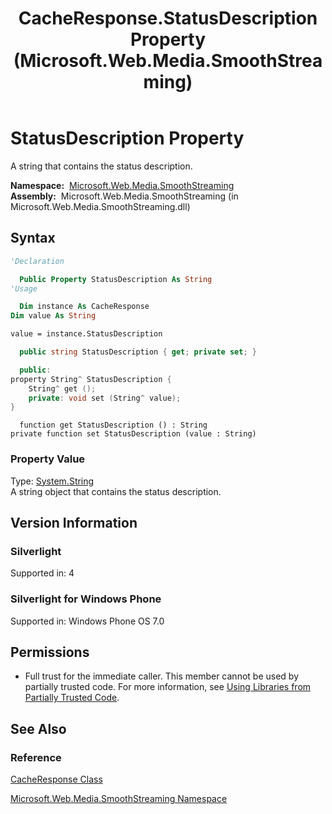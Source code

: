﻿---
title: CacheResponse.StatusDescription Property (Microsoft.Web.Media.SmoothStreaming)
TOCTitle: StatusDescription Property
ms:assetid: P:Microsoft.Web.Media.SmoothStreaming.CacheResponse.StatusDescription
ms:mtpsurl: https://msdn.microsoft.com/en-us/library/microsoft.web.media.smoothstreaming.cacheresponse.statusdescription(v=VS.90)
ms:contentKeyID: 31469164
ms.date: 05/02/2012
mtps_version: v=VS.90
f1_keywords:
- Microsoft.Web.Media.SmoothStreaming.CacheResponse.get_StatusDescription
- Microsoft.Web.Media.SmoothStreaming.CacheResponse.set_StatusDescription
- Microsoft.Web.Media.SmoothStreaming.CacheResponse.StatusDescription
dev_langs:
- csharp
- jscript
- vb
- cpp
api_location:
- Microsoft.Web.Media.SmoothStreaming.dll
api_name:
- Microsoft.Web.Media.SmoothStreaming.CacheResponse.get_StatusDescription
- Microsoft.Web.Media.SmoothStreaming.CacheResponse.set_StatusDescription
- Microsoft.Web.Media.SmoothStreaming.CacheResponse.StatusDescription
api_type:
- Managed
topic_type:
- apiref
- kbSyntax
product_family_name: VS
ROBOTS: INDEX,FOLLOW
---

# StatusDescription Property

A string that contains the status description.

**Namespace:**  [Microsoft.Web.Media.SmoothStreaming](microsoft-web-media-smoothstreaming-namespace_1.md)  
**Assembly:**  Microsoft.Web.Media.SmoothStreaming (in Microsoft.Web.Media.SmoothStreaming.dll)

## Syntax

```vb
'Declaration

  Public Property StatusDescription As String
'Usage

  Dim instance As CacheResponse
Dim value As String

value = instance.StatusDescription
```

```csharp
  public string StatusDescription { get; private set; }
```

```cpp
  public:
property String^ StatusDescription {
    String^ get ();
    private: void set (String^ value);
}
```

```jscript
  function get StatusDescription () : String
private function set StatusDescription (value : String)
```

### Property Value

Type: [System.String](https://msdn.microsoft.com/library/s1wwdcbf)  
A string object that contains the status description.  

## Version Information

### Silverlight

Supported in: 4  

### Silverlight for Windows Phone

Supported in: Windows Phone OS 7.0  

## Permissions

  - Full trust for the immediate caller. This member cannot be used by partially trusted code. For more information, see [Using Libraries from Partially Trusted Code](https://msdn.microsoft.com/library/8skskf63).

## See Also

### Reference

[CacheResponse Class](cacheresponse-class-microsoft-web-media-smoothstreaming_1.md)

[Microsoft.Web.Media.SmoothStreaming Namespace](microsoft-web-media-smoothstreaming-namespace_1.md)

